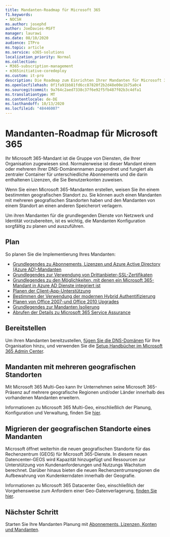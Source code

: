 ```yaml
---
title: Mandanten-Roadmap für Microsoft 365
f1.keywords:
- NOCSH
ms.author: josephd
author: JoeDavies-MSFT
manager: laurawi
ms.date: 08/10/2020
audience: ITPro
ms.topic: article
ms.service: o365-solutions
localization_priority: Normal
ms.collection:
- M365-subscription-management
- m365initiative-coredeploy
ms.custom: it-pro
description: Die Roadmap zum Einrichten Ihrer Mandanten für Microsoft 365.
ms.openlocfilehash: 0f1fa91bb81fd6cc87820f2b2d48e00e1b75a0c4
ms.sourcegitcommit: 9a764c2aed7338c37f6e92f5fb487f02b3c4dfa1
ms.translationtype: MT
ms.contentlocale: de-DE
ms.lasthandoff: 10/13/2020
ms.locfileid: "48446007"
---
```

# <a name="tenant-roadmap-for-microsoft-365"></a>Mandanten-Roadmap für Microsoft 365

Ihr Microsoft 365-Mandant ist die Gruppe von Diensten, die Ihrer Organisation zugewiesen sind. Normalerweise ist dieser Mandant einem oder mehreren Ihrer DNS-Domänennamen zugeordnet und fungiert als zentraler Container für unterschiedliche Abonnements und die darin enthaltenen Lizenzen, die Sie Benutzerkonten zuweisen.

Wenn Sie einen Microsoft 365-Mandanten erstellen, weisen Sie ihn einem bestimmten geografischen Standort zu. Sie können auch einen Mandanten mit mehreren geografischen Standorten haben und den Mandanten von einem Standort an einen anderen Speicherort verlagern.

Um ihren Mandanten für die grundlegenden Dienste von Netzwerk und Identität vorzubereiten, ist es wichtig, die Mandanten Konfiguration sorgfältig zu planen und auszuführen.

## <a name="plan"></a>Plan

So planen Sie die Implementierung Ihres Mandanten:

- [Grundlegendes zu Abonnements, Lizenzen und Azure Active Directory (Azure AD)-Mandanten](subscriptions-licenses-accounts-and-tenants-for-microsoft-cloud-offerings.md)
- [Grundlegendes zur Verwendung von Drittanbieter-SSL-Zertifikaten](plan-for-third-party-ssl-certificates.md)
- [Grundlegendes zu den Möglichkeiten, mit denen ein Microsoft 365-Mandant in Azure AD Dienste integriert ist](integrated-apps-and-azure-ads.md)
- [Planen der Client-App-Unterstützung](microsoft-365-client-support-certificate-based-authentication.md)
- [Bestimmen der Verwendung der modernen Hybrid Authentifizierung](hybrid-modern-auth-overview.md)
- [Planen von Office 2007-und Office 2010 Upgrades](plan-upgrade-previous-versions-office.md)
- [Grundlegendes zur Mandanten Isolierung](microsoft-365-tenant-isolation-overview.md)
- [Abrufen der Details zu Microsoft 365 Service Assurance](https://docs.microsoft.com/microsoft-365/compliance/service-assurance)

## <a name="deploy"></a>Bereitstellen

Um ihren Mandanten bereitzustellen, [fügen Sie die DNS-Domänen](https://docs.microsoft.com/microsoft-365/admin/setup/add-domain) für Ihre Organisation hinzu, und verwenden Sie die [Setup Handbücher im Microsoft 365 Admin Center](setup-guides-for-microsoft-365.md).

## <a name="tenants-with-multiple-geographic-locations"></a>Mandanten mit mehreren geografischen Standorten

Mit Microsoft 365 Multi-Geo kann Ihr Unternehmen seine Microsoft 365-Präsenz auf mehrere geografische Regionen und/oder Länder innerhalb des vorhandenen Mandanten erweitern.

Informationen zu Microsoft 365 Multi-Geo, einschließlich der Planung, Konfiguration und Verwaltung, finden Sie [hier](microsoft-365-multi-geo.md).

## <a name="move-a-tenants-geographic-locations"></a>Migrieren der geografischen Standorte eines Mandanten

Microsoft öffnet weiterhin die neuen geografischen Standorte für das Rechenzentrum (GEOS) für Microsoft 365-Dienste. In diesem neuen Datencenter-GEOS wird Kapazität hinzugefügt und Ressourcen zur Unterstützung von Kundenanforderungen und Nutzungs Wachstum berechnet. Darüber hinaus bieten die neuen Rechenzentrumsregionen die Aufbewahrung von Kundenkerndaten innerhalb der Geografie.

Informationen zu Microsoft 365 Datacenter Geo, einschließlich der Vorgehensweise zum Anfordern einer Geo-Datenverlagerung, [finden Sie hier](moving-data-to-new-datacenter-geos.md).

## <a name="next-step"></a>Nächster Schritt

Starten Sie Ihre Mandanten Planung mit [Abonnements, Lizenzen, Konten und Mandanten](subscriptions-licenses-accounts-and-tenants-for-microsoft-cloud-offerings.md).

